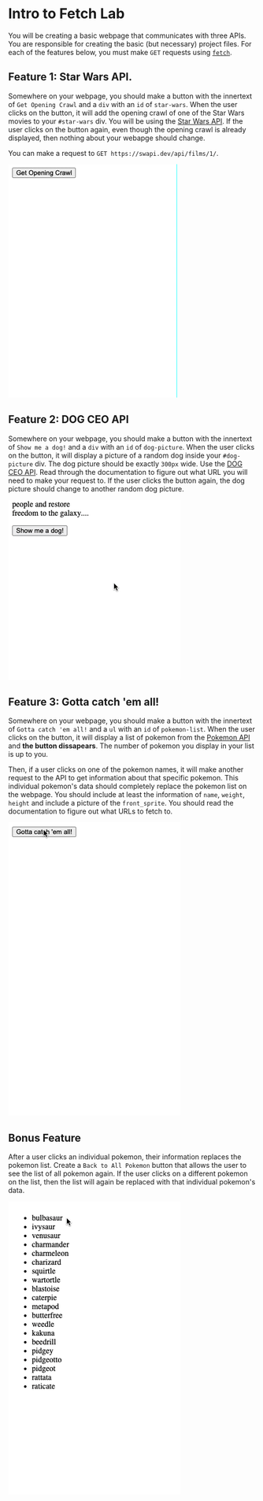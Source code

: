 # Intro to Fetch Lab
 
 You will be creating a basic webpage that communicates with three APIs. You are responsible for creating the basic (but necessary) project files. For each of the features below, you must make `GET` requests using  [`fetch`](https://developer.mozilla.org/en-US/docs/Web/API/Fetch_API/Using_Fetch).
 
 ## Feature 1: Star Wars API.
 
Somewhere on your webpage, you should make a button with the innertext of `Get Opening Crawl` and a `div` with an `id` of `star-wars`. When the user clicks on the button, it will add the opening crawl of one of the Star Wars movies to your `#star-wars` div. You will be using the [Star Wars API](https://swapi.dev/documentation). If the user clicks on the button again, even though the opening crawl is already displayed, then nothing about your webapge should change.

You can make a request to `GET https://swapi.dev/api/films/1/`.

![feature 1](./assets/feature1.gif)

## Feature 2: DOG CEO API

Somewhere on your webpage, you should make a button with the innertext of `Show me a dog!` and a `div` with an `id` of `dog-picture`. When the user clicks on the button, it will display a picture of a random dog inside your `#dog-picture` div. The dog picture should be exactly `300px` wide. Use the [DOG CEO API](https://dog.ceo/dog-api/documentation/). Read through the documentation to figure out what URL you will need to make your request to. If the user clicks the button again, the dog picture should change to another random dog picture. 

![feature 2](./assets/feature2.gif)

## Feature 3: Gotta catch 'em all!

Somewhere on your webpage, you should make a button with the innertext of `Gotta catch 'em all!` and a `ul` with an `id` of `pokemon-list`. When the user clicks on the button, it will display a list of pokemon from the [Pokemon API](https://pokeapi.co/docs/v2) and **the button dissapears**. The number of pokemon you display in your list is up to you. 

Then, if a user clicks on one of the pokemon names, it will make another request to the API to get information about that specific pokemon. This individual pokemon's data should completely replace the pokemon list on the webpage. You should include at least the information of `name`, `weight`, `height` and include a picture of the `front_sprite`. You should read the documentation to figure out what URLs to fetch to. 

![feature 3](./assets/feature3.gif)

## Bonus Feature 

After a user clicks an individual pokemon, their information replaces the pokemon list. Create a `Back to All Pokemon` button that allows the user to see the list of all pokemon again. If the user clicks on a different pokemon on the list, then the list will again be replaced with that individual pokemon's data.

![feature 4](./assets/feature4.gif)
